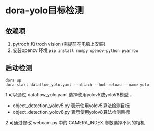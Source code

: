 # dora-yolo目标检测

## 依赖项

1. pytroch 和 troch vision   (需提前在电脑上安装)
2. 安装opencv 环境  `pip install numpy opencv-python pyarrow`

## 启动检测

```
dora up
dora start dataflow_yolo.yaml --attach --hot-reload --name yolo
```

1.可以通过 dataflow_yolo.yaml 选择使用yolov5或yoloV8模型 ，

-  object_detection_yolov5.py 表示使用yolov5算法检测目标   
-  object_detection_yolov8.py 表示使用yolov8算法检测目标

2.可通过修改 webcam.py 中的 CAMERA_INDEX 参数选择不同的相机


